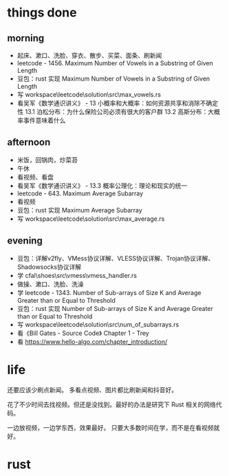 # things done
## morning
* 起床、漱口、洗脸、穿衣、散步、买菜、面条、刷新闻
* leetcode - 1456. Maximum Number of Vowels in a Substring of Given Length
* 豆包：rust 实现 Maximum Number of Vowels in a Substring of Given Length
* 写 workspace\leetcode\solution\src\max_vowels.rs
* 看吴军《数学通识讲义》 - 13 小概率和大概率：如何资源共享和消除不确定性
                         13.1 泊松分布：为什么保险公司必须有很大的客户群
                         13.2 高斯分布：大概率事件意味着什么
## afternoon
* 米饭，回锅肉，炒菜苔
* 午休
* 看视频、看盘
* 看吴军《数学通识讲义》 - 13.3 概率公理化：理论和现实的统一
* leetcode - 643. Maximum Average Subarray
* 看视频
* 豆包：rust 实现 Maximum Average Subarray
* 写 workspace\leetcode\solution\src\max_average.rs
## evening
* 豆包：详解v2fly、VMess协议详解、VLESS协议详解、Trojan协议详解、Shadowsocks协议详解
* 学 cfal\shoes\src\vmess\vmess_handler.rs
* 做操、漱口、洗脸、洗澡
* 学 leetcode - 1343. Number of Sub-arrays of Size K and Average Greater than or Equal to Threshold
* 豆包：rust 实现 Number of Sub-arrays of Size K and Average Greater than or Equal to Threshold
* 写 workspace\leetcode\solution\src\num_of_subarrays.rs
* 看《Bill Gates - Source Code》 Chapter 1 - Trey
* 看 https://www.hello-algo.com/chapter_introduction/

# life
还要应该少刷点新闻。
多看点视频、图片都比刷新闻和抖音好。

花了不少时间去找视频。但还是没找到。最好的办法是研究下 Rust 相关的网络代码。

一边放视频，一边学东西，效果最好。
只要大多数时间在学，而不是在看视频就好。

# rust
